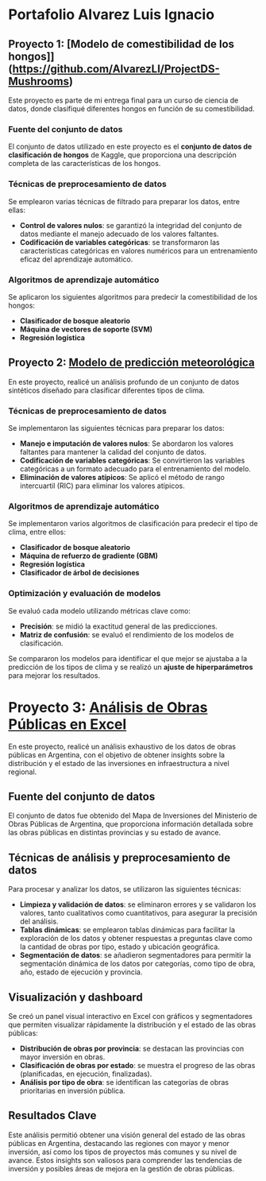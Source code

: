 # Portafolio Alvarez Luis Ignacio

## Proyecto 1: [Modelo de comestibilidad de los hongos]](https://github.com/AlvarezLI/ProjectDS-Mushrooms)  
Este proyecto es parte de mi entrega final para un curso de ciencia de datos, donde clasifiqué diferentes hongos en función de su comestibilidad.

### Fuente del conjunto de datos
El conjunto de datos utilizado en este proyecto es el **conjunto de datos de clasificación de hongos** de Kaggle, que proporciona una descripción completa de las características de los hongos.

### Técnicas de preprocesamiento de datos
Se emplearon varias técnicas de filtrado para preparar los datos, entre ellas:
- **Control de valores nulos**: se garantizó la integridad del conjunto de datos mediante el manejo adecuado de los valores faltantes.
- **Codificación de variables categóricas**: se transformaron las características categóricas en valores numéricos para un entrenamiento eficaz del aprendizaje automático.

### Algoritmos de aprendizaje automático
Se aplicaron los siguientes algoritmos para predecir la comestibilidad de los hongos:
- **Clasificador de bosque aleatorio**
- **Máquina de vectores de soporte (SVM)**
- **Regresión logística**


## Proyecto 2: [Modelo de predicción meteorológica](https://github.com/AlvarezLI/ProyectoDSII_ParteI) 
En este proyecto, realicé un análisis profundo de un conjunto de datos sintéticos diseñado para clasificar diferentes tipos de clima.

### Técnicas de preprocesamiento de datos
Se implementaron las siguientes técnicas para preparar los datos:
- **Manejo e imputación de valores nulos**: Se abordaron los valores faltantes para mantener la calidad del conjunto de datos.
- **Codificación de variables categóricas**: Se convirtieron las variables categóricas a un formato adecuado para el entrenamiento del modelo.
- **Eliminación de valores atípicos**: Se aplicó el método de rango intercuartil (RIC) para eliminar los valores atípicos.
  
### Algoritmos de aprendizaje automático
Se implementaron varios algoritmos de clasificación para predecir el tipo de clima, entre ellos:
- **Clasificador de bosque aleatorio**
- **Máquina de refuerzo de gradiente (GBM)**
- **Regresión logística**
- **Clasificador de árbol de decisiones**

### Optimización y evaluación de modelos
Se evaluó cada modelo utilizando métricas clave como:
- **Precisión**: se midió la exactitud general de las predicciones.
- **Matriz de confusión**: se evaluó el rendimiento de los modelos de clasificación.

Se compararon los modelos para identificar el que mejor se ajustaba a la predicción de los tipos de clima y se realizó un **ajuste de hiperparámetros** para mejorar los resultados.

# Proyecto 3: [Análisis de Obras Públicas en Excel](https://github.com/AlvarezLI/Project_PublicWorks) 

En este proyecto, realicé un análisis exhaustivo de los datos de obras públicas en Argentina, con el objetivo de obtener insights sobre la distribución y el estado de las inversiones en infraestructura a nivel regional.

## Fuente del conjunto de datos
El conjunto de datos fue obtenido del Mapa de Inversiones del Ministerio de Obras Públicas de Argentina, que proporciona información detallada sobre las obras públicas en distintas provincias y su estado de avance.

## Técnicas de análisis y preprocesamiento de datos
Para procesar y analizar los datos, se utilizaron las siguientes técnicas:

- **Limpieza y validación de datos**: se eliminaron errores y se validaron los valores, tanto cualitativos como cuantitativos, para asegurar la precisión del análisis.
- **Tablas dinámicas**: se emplearon tablas dinámicas para facilitar la exploración de los datos y obtener respuestas a preguntas clave como la cantidad de obras por tipo, estado y ubicación geográfica.
- **Segmentación de datos**: se añadieron segmentadores para permitir la segmentación dinámica de los datos por categorías, como tipo de obra, año, estado de ejecución y provincia.

## Visualización y dashboard
Se creó un panel visual interactivo en Excel con gráficos y segmentadores que permiten visualizar rápidamente la distribución y el estado de las obras públicas:

- **Distribución de obras por provincia**: se destacan las provincias con mayor inversión en obras.
- **Clasificación de obras por estado**: se muestra el progreso de las obras (planificadas, en ejecución, finalizadas).
- **Análisis por tipo de obra**: se identifican las categorías de obras prioritarias en inversión pública.

## Resultados Clave
Este análisis permitió obtener una visión general del estado de las obras públicas en Argentina, destacando las regiones con mayor y menor inversión, así como los tipos de proyectos más comunes y su nivel de avance. Estos insights son valiosos para comprender las tendencias de inversión y posibles áreas de mejora en la gestión de obras públicas.

